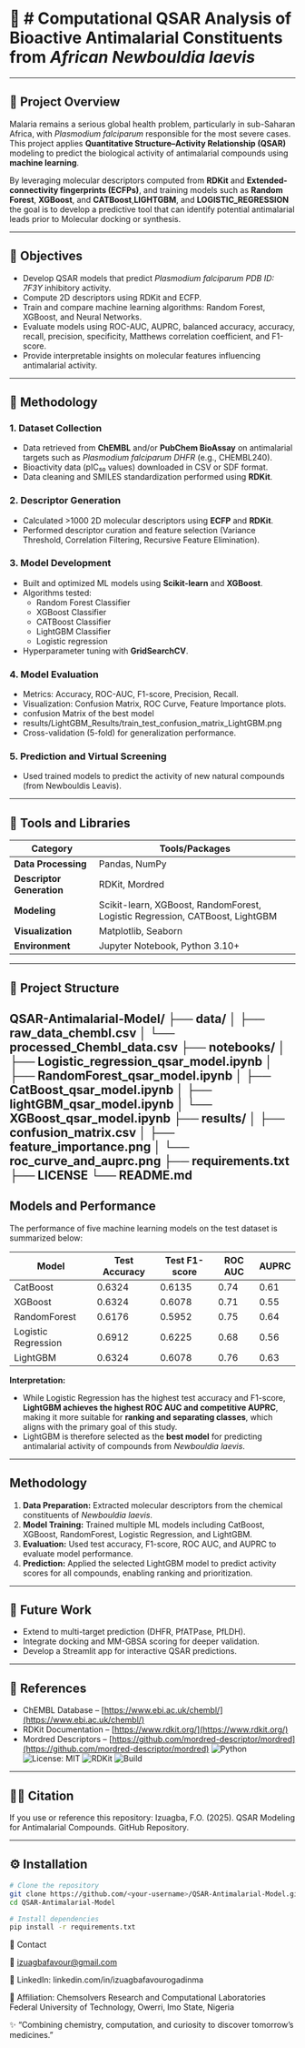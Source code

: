 # 🧪 # Computational QSAR Analysis of Bioactive Antimalarial Constituents from *African Newbouldia laevis*
---
## 🎯 Project Overview
Malaria remains a serious global health problem, particularly in sub-Saharan Africa, with *Plasmodium falciparum* responsible for the most severe cases.  
This project applies **Quantitative Structure–Activity Relationship (QSAR)** modeling to predict the biological activity of antimalarial compounds using **machine learning**.  

By leveraging molecular descriptors computed from **RDKit** and **Extended-connectivity fingerprints (ECFPs)**, and training models such as **Random Forest**, **XGBoost**, and **CATBoost**,**LIGHTGBM**, and **LOGISTIC_REGRESSION** the goal is to develop a predictive tool that can identify potential antimalarial leads prior to Molecular docking or synthesis.

---

## 🧩 Objectives
- Develop QSAR models that predict *Plasmodium falciparum PDB ID: 7F3Y* inhibitory activity.  
- Compute 2D descriptors using RDKit and ECFP.  
- Train and compare machine learning algorithms: Random Forest, XGBoost, and Neural Networks.  
- Evaluate models using ROC-AUC, AUPRC, balanced accuracy, accuracy, recall,  precision, specificity, Matthews correlation coefficient, and F1-score.  
- Provide interpretable insights on molecular features influencing antimalarial activity.  

---

## 🧠 Methodology

### 1. Dataset Collection
- Data retrieved from **ChEMBL** and/or **PubChem BioAssay** on antimalarial targets such as *Plasmodium falciparum DHFR* (e.g., CHEMBL240).  
- Bioactivity data (pIC₅₀ values) downloaded in CSV or SDF format.  
- Data cleaning and SMILES standardization performed using **RDKit**.

### 2. Descriptor Generation
- Calculated >1000 2D molecular descriptors using **ECFP** and **RDKit**.  
- Performed descriptor curation and feature selection (Variance Threshold, Correlation Filtering, Recursive Feature Elimination).  

### 3. Model Development
- Built and optimized ML models using **Scikit-learn** and **XGBoost**.  
- Algorithms tested:  
  - Random Forest Classifier  
  - XGBoost Classifier
  - CATBoost Classifier
  - LightGBM Classifier
  - Logistic regression
- Hyperparameter tuning with  **GridSearchCV**.

### 4. Model Evaluation
- Metrics: Accuracy, ROC-AUC, F1-score, Precision, Recall.  
- Visualization: Confusion Matrix, ROC Curve, Feature Importance plots.
- confusion Matrix of the best model
- results/LightGBM_Results/train_test_confusion_matrix_LightGBM.png 
- Cross-validation (5-fold) for generalization performance.  

### 5. Prediction and Virtual Screening
- Used trained models to predict the activity of new natural compounds (from Newbouldis Leavis).  


---

## 🧰 Tools and Libraries

| Category | Tools/Packages |
|-----------|----------------|
| **Data Processing** | Pandas, NumPy |
| **Descriptor Generation** | RDKit, Mordred |
| **Modeling** | Scikit-learn, XGBoost, RandomForest, Logistic Regression, CATBoost, LightGBM |
| **Visualization** | Matplotlib, Seaborn |
| **Environment** | Jupyter Notebook, Python 3.10+ |

---

## 📂 Project Structure
QSAR-Antimalarial-Model/
├── data/
│   ├── raw_data_chembl.csv
│   └── processed_Chembl_data.csv
├── notebooks/
│   ├── Logistic_regression_qsar_model.ipynb
│   ├── RandomForest_qsar_model.ipynb
│   ├── CatBoost_qsar_model.ipynb
│   ├── lightGBM_qsar_model.ipynb
│   └── XGBoost_qsar_model.ipynb
├── results/
│   ├── confusion_matrix.csv
│   ├── feature_importance.png
│   └── roc_curve_and_auprc.png
├── requirements.txt
├── LICENSE
└── README.md
---

## Models and Performance

The performance of five machine learning models on the test dataset is summarized below:

| Model               | Test Accuracy | Test F1-score | ROC AUC | AUPRC |
| ------------------- | ------------- | ------------- | ------- | ----- |
| CatBoost            | 0.6324        | 0.6135        | 0.74    | 0.61  |
| XGBoost             | 0.6324        | 0.6078        | 0.71    | 0.55  |
| RandomForest        | 0.6176        | 0.5952        | 0.75    | 0.64  |
| Logistic Regression | 0.6912        | 0.6225        | 0.68    | 0.56  |
| LightGBM            | 0.6324        | 0.6078        | 0.76    | 0.63  |

**Interpretation:**  
- While Logistic Regression has the highest test accuracy and F1-score, **LightGBM achieves the highest ROC AUC and competitive AUPRC**, making it more suitable for **ranking and separating classes**, which aligns with the primary goal of this study.  
- LightGBM is therefore selected as the **best model** for predicting antimalarial activity of compounds from *Newbouldia laevis*.

---

## Methodology

1. **Data Preparation:** Extracted molecular descriptors from the chemical constituents of *Newbouldia laevis*.  
2. **Model Training:** Trained multiple ML models including CatBoost, XGBoost, RandomForest, Logistic Regression, and LightGBM.  
3. **Evaluation:** Used test accuracy, F1-score, ROC AUC, and AUPRC to evaluate model performance.  
4. **Prediction:** Applied the selected LightGBM model to predict activity scores for all compounds, enabling ranking and prioritization.

---

## 🔬 Future Work
- Extend to multi-target prediction (DHFR, PfATPase, PfLDH).  
- Integrate docking and MM-GBSA scoring for deeper validation.  
- Develop a Streamlit app for interactive QSAR predictions.  

---

## 📘 References
- ChEMBL Database – [https://www.ebi.ac.uk/chembl/](https://www.ebi.ac.uk/chembl/)  
- RDKit Documentation – [https://www.rdkit.org/](https://www.rdkit.org/)  
- Mordred Descriptors – [https://github.com/mordred-descriptor/mordred](https://github.com/mordred-descriptor/mordred)
  ![Python](https://img.shields.io/badge/Python-3.10-blue.svg)
  ![License: MIT](https://img.shields.io/badge/License-MIT-green.svg)
  ![RDKit](https://img.shields.io/badge/RDKit-Enabled-lightgrey.svg)
  ![Build](https://img.shields.io/badge/Status-Active-brightgreen.svg)

---

## 🧑‍🔬 Citation
If you use or reference this repository:
Izuagba, F.O. (2025). QSAR Modeling for Antimalarial Compounds. GitHub Repository.


---

## ⚙️ Installation

```bash
# Clone the repository
git clone https://github.com/<your-username>/QSAR-Antimalarial-Model.git
cd QSAR-Antimalarial-Model

# Install dependencies
pip install -r requirements.txt
```

🧭 Contact

📧 izuagbafavour@gmail.com

🔗 LinkedIn: linkedin.com/in/izuagbafavourogadinma

🏢 Affiliation: Chemsolvers Research and Computational Laboratories
    Federal University of Technology, Owerri, Imo State, Nigeria

✨ “Combining chemistry, computation, and curiosity to discover tomorrow’s medicines.”



